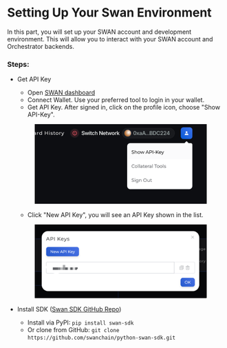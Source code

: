 # Setting Up Your Swan  Environment

In this part, you will set up your SWAN account and development environment. This will allow you to interact with your SWAN account and Orchestrator backends.

### Steps:

*   Get API Key

    * Open [SWAN dashboard](https://orchestrator.swanchain.io/provider-status)
    * Connect Wallet. Use your preferred tool to login in your wallet.
    * Get API Key. After signed in, click on the profile icon, choose "Show API-Key".

    <figure><img src="../../.gitbook/assets/image (185).png" alt=""><figcaption></figcaption></figure>

    * Click "New API Key", you will see an API Key shown in the list.



    <figure><img src="../../.gitbook/assets/login-api-key-2.png" alt=""><figcaption></figcaption></figure>
* Install SDK ([Swan SDK GitHub Repo](https://github.com/swanchain/python-swan-sdk/tree/main))
  * Install via PyPI: `pip install swan-sdk`
  * Or clone from GitHub: `git clone https://github.com/swanchain/python-swan-sdk.git`
